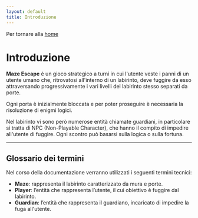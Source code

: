 ```yaml
---
layout: default
title: Introduzione
---
```


Per tornare alla [home](index.md)

# Introduzione

**Maze Escape** è un gioco strategico a turni in cui l'utente veste i panni di un utente umano che, ritrovatosi 
all'interno di un labirinto, deve fuggire da esso attraversando progressivamente i vari livelli del labirinto stesso
separati da porte.

Ogni porta è inizialmente bloccata e per poter proseguire è necessaria la risoluzione di enigmi logici.

Nel labirinto vi sono però numerose entità chiamate guardiani, in particolare si tratta di NPC (Non-Playable Character),
che hanno il compito di impedire all'utente di fuggire. Ogni scontro può basarsi sulla logica o sulla fortuna.

---

## Glossario dei termini

Nel corso della documentazione verranno utilizzati i seguenti termini tecnici:

- **Maze**: rappresenta il labirinto caratterizzato da mura e porte.
- **Player**: l’entità che rappresenta l’utente, il cui obiettivo è fuggire dal labirinto.
- **Guardian**: l’entità che rappresenta il guardiano, incaricato di impedire la fuga all'utente.